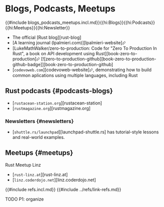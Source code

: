 # Blogs, Podcasts, Meetups

{{#include blogs_podcasts_meetups.incl.md}}{{hi:Blogs}}{{hi:Podcasts}}{{hi:Meetups}}{{hi:Newsletter}}

- The official [Rust blog][rust-blog]
- [A learning journal (lpalmieri.com)][lpalmieri-website]⮳
- [LukeMathWalker/zero-to-production: Code for \"Zero To Production In Rust\", a book on API development using Rust][book-zero-to-production]⮳ [![zero-to-production-github][book-zero-to-production-github-badge]][book-zero-to-production-github]
- [`codevoweb.com`][codevoweb-website]⮳, demonstrating how to build common aplications using multiple languages, including Rust

## Rust podcasts {#podcasts-blogs}

- [`rustacean-station.org`][rustacean-station]
- [`rustmagazine.org`][rustmagazine.org]

### Newsletters {#newsletters}

- [`shuttle.rs/launchpad`][launchpad-shuttle.rs] has tutorial-style lessons and real-world examples.

## Meetups {#meetups}

Rust Meetup Linz

- [`rust-linz.at`][rust-linz.at]
- [`linz.coderdojo.net`][linz.coderdojo.net]

{{#include refs.incl.md}}
{{#include ../refs/link-refs.md}}

<div class="hidden">
TODO P1: organize
</div>
